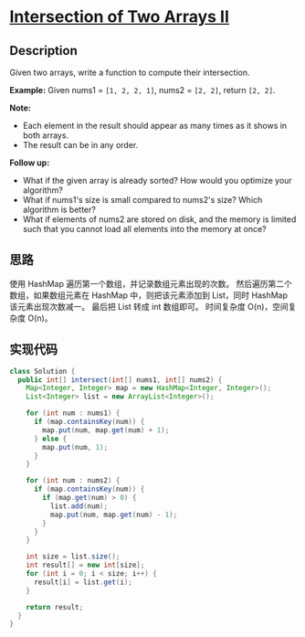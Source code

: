 # [Intersection of Two Arrays II][title]

## Description

Given two arrays, write a function to compute their intersection.

**Example:**
Given nums1 = `[1, 2, 2, 1]`, nums2 = `[2, 2]`, return `[2, 2]`.

**Note:**
* Each element in the result should appear as many times as it shows in both arrays.
* The result can be in any order.

**Follow up:**
* What if the given array is already sorted? How would you optimize your algorithm?
* What if nums1's size is small compared to nums2's size? Which algorithm is better?
* What if elements of nums2 are stored on disk, and the memory is limited such that you cannot load all elements into the memory at once?

## 思路
使用 HashMap 遍历第一个数组，并记录数组元素出现的次数。
然后遍历第二个数组，如果数组元素在 HashMap 中，则把该元素添加到 List，同时 HashMap 该元素出现次数减一。
最后把 List 转成 int 数组即可。
时间复杂度 O(n)，空间复杂度 O(n)。

## 实现代码

```java
class Solution {
  public int[] intersect(int[] nums1, int[] nums2) {
    Map<Integer, Integer> map = new HashMap<Integer, Integer>();
    List<Integer> list = new ArrayList<Integer>();

    for (int num : nums1) {
      if (map.containsKey(num)) {
        map.put(num, map.get(num) + 1);
      } else {
        map.put(num, 1);
      }
    }

    for (int num : nums2) {
      if (map.containsKey(num)) {
        if (map.get(num) > 0) {
          list.add(num);
          map.put(num, map.get(num) - 1);
        }
      }
    }

    int size = list.size();
    int result[] = new int[size];
    for (int i = 0; i < size; i++) {
      result[i] = list.get(i);
    }

    return result;
  }
}
```

[title]: https://leetcode.com/problems/intersection-of-two-arrays-ii

